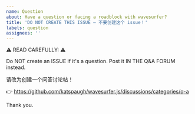 ```yaml
---
name: Question
about: Have a question or facing a roadblock with wavesurfer?
title: 'DO NOT CREATE THIS ISSUE – 不要创建这个 issue！'
labels: question
assignees: ''
---
```


⚠️ READ CAREFULLY: ⚠️

Do NOT create an ISSUE if it's a question. Post it IN THE Q&A FORUM instead.

请改为创建一个问答讨论帖！

👉 https://github.com/katspaugh/wavesurfer.js/discussions/categories/q-a

Thank you.

